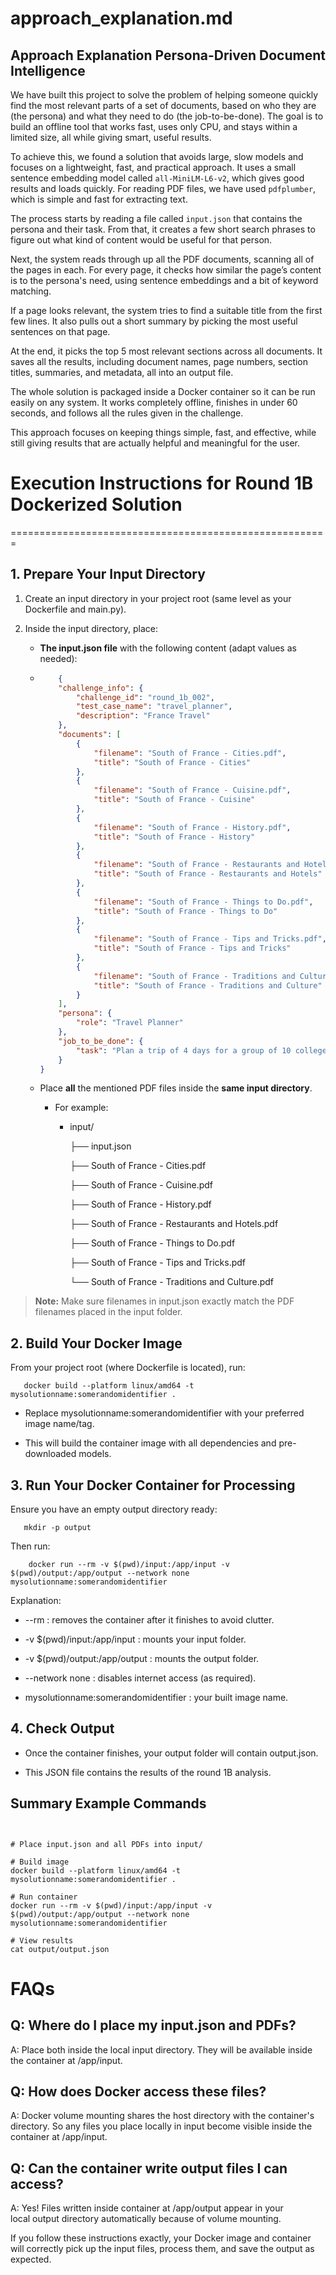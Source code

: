 # approach_explanation.md

## Approach Explanation Persona-Driven Document Intelligence

We have built this project to solve the problem of helping someone quickly find the most relevant parts of a set of documents, based on who they are (the persona) and what they need to do (the job-to-be-done). The goal is to build an offline tool that works fast, uses only CPU, and stays within a limited size, all while giving smart, useful results.

To achieve this, we found a solution that avoids large, slow models and focuses on a lightweight, fast, and practical approach. It uses a small sentence embedding model called `all-MiniLM-L6-v2`, which gives good results and loads quickly. For reading PDF files, we have used `pdfplumber`, which is simple and fast for extracting text.

The process starts by reading a file called `input.json` that contains the persona and their task. From that, it creates a few short search phrases to figure out what kind of content would be useful for that person.

Next, the system reads through up all the PDF documents, scanning all of the pages in each. For every page, it checks how similar the page’s content is to the persona's need, using sentence embeddings and a bit of keyword matching.

If a page looks relevant, the system tries to find a suitable title from the first few lines. It also pulls out a short summary by picking the most useful sentences on that page.

At the end, it picks the top 5 most relevant sections across all documents. It saves all the results, including document names, page numbers, section titles, summaries, and metadata,  all into an output file.

The whole solution is packaged inside a Docker container so it can be run easily on any system. It works completely offline, finishes in under 60 seconds, and follows all the rules given in the challenge.

This approach focuses on keeping things simple, fast, and effective, while still giving results that are actually helpful and meaningful for the user.

# Execution Instructions for Round 1B Dockerized Solution
=======================================================

1\. Prepare Your Input Directory
--------------------------------

1.  Create an input directory in your project root (same level as your Dockerfile and main.py).
    
2.  Inside the input directory, place:
    
    *   **The input.json file** with the following content (adapt values as needed):
        
    *   
        ```json 
            {
            "challenge_info": {
                "challenge_id": "round_1b_002",
                "test_case_name": "travel_planner",
                "description": "France Travel"
            },
            "documents": [
                {
                    "filename": "South of France - Cities.pdf",
                    "title": "South of France - Cities"
                },
                {
                    "filename": "South of France - Cuisine.pdf",
                    "title": "South of France - Cuisine"
                },
                {
                    "filename": "South of France - History.pdf",
                    "title": "South of France - History"
                },
                {
                    "filename": "South of France - Restaurants and Hotels.pdf",
                    "title": "South of France - Restaurants and Hotels"
                },
                {
                    "filename": "South of France - Things to Do.pdf",
                    "title": "South of France - Things to Do"
                },
                {
                    "filename": "South of France - Tips and Tricks.pdf",
                    "title": "South of France - Tips and Tricks"
                },
                {
                    "filename": "South of France - Traditions and Culture.pdf",
                    "title": "South of France - Traditions and Culture"
                }
            ],
            "persona": {
                "role": "Travel Planner"
            },
            "job_to_be_done": {
                "task": "Plan a trip of 4 days for a group of 10 college friends."
            }
        }
        ```
        
    *   Place **all** the mentioned PDF files inside the **same input directory**.
        
        *   For example:
            
            *   input/
                
                ├── input.json
                
                ├── South of France - Cities.pdf
                
                ├── South of France - Cuisine.pdf
                
                ├── South of France - History.pdf
                
                ├── South of France - Restaurants and Hotels.pdf
                
                ├── South of France - Things to Do.pdf
                
                ├── South of France - Tips and Tricks.pdf
                
                └── South of France - Traditions and Culture.pdf
                

> **Note:** Make sure filenames in input.json exactly match the PDF filenames placed in the input folder.

2\. Build Your Docker Image
---------------------------

From your project root (where Dockerfile is located), run:

```console
   docker build --platform linux/amd64 -t mysolutionname:somerandomidentifier .   
   ```

*   Replace mysolutionname:somerandomidentifier with your preferred image name/tag.
    
*   This will build the container image with all dependencies and pre-downloaded models.
    

3\. Run Your Docker Container for Processing
--------------------------------------------

Ensure you have an empty output directory ready:

```console
   mkdir -p output   
   ```

Then run:

```console   
    docker run --rm -v $(pwd)/input:/app/input -v $(pwd)/output:/app/output --network none mysolutionname:somerandomidentifier  

```

Explanation:

*   \--rm : removes the container after it finishes to avoid clutter.
    
*   \-v $(pwd)/input:/app/input : mounts your input folder.
    
*   \-v $(pwd)/output:/app/output : mounts the output folder.
    
*   \--network none : disables internet access (as required).
    
*   mysolutionname:somerandomidentifier : your built image name.
    

4\. Check Output
----------------

*   Once the container finishes, your output folder will contain output.json.
    
*   This JSON file contains the results of the round 1B analysis.
    

Summary Example Commands
------------------------

```console  


# Place input.json and all PDFs into input/  

# Build image  
docker build --platform linux/amd64 -t mysolutionname:somerandomidentifier .  

# Run container  
docker run --rm -v $(pwd)/input:/app/input -v $(pwd)/output:/app/output --network none mysolutionname:somerandomidentifier  

# View results  
cat output/output.json   
```

FAQs
====

Q: Where do I place my input.json and PDFs?
-------------------------------------------

A: Place both inside the local input directory. They will be available inside the container at /app/input.

Q: How does Docker access these files?
--------------------------------------

A: Docker volume mounting shares the host directory with the container's directory. So any files you place locally in input become visible inside the container at /app/input.

Q: Can the container write output files I can access?
-----------------------------------------------------

A: Yes! Files written inside container at /app/output appear in your local output directory automatically because of volume mounting.

If you follow these instructions exactly, your Docker image and container will correctly pick up the input files, process them, and save the output as expected.
